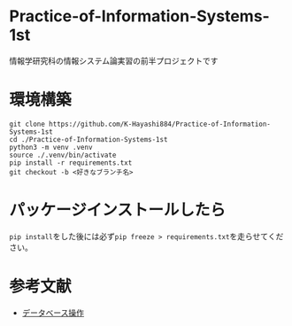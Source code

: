 # Practice-of-Information-Systems-1st
情報学研究科の情報システム論実習の前半プロジェクトです

# 環境構築
```
git clone https://github.com/K-Hayashi884/Practice-of-Information-Systems-1st
cd ./Practice-of-Information-Systems-1st
python3 -m venv .venv
source ./.venv/bin/activate
pip install -r requirements.txt
git checkout -b <好きなブランチ名>
```

# パッケージインストールしたら
`pip install`をした後には必ず`pip freeze > requirements.txt`を走らせてください。

# 参考文献
- [データベース操作](https://engineer-lifestyle-blog.com/code/python/flask-tutorial-web-app-with-database/)
